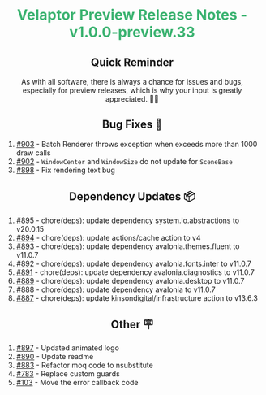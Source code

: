 <h1 align="center" style="color: mediumseagreen;font-weight: bold;">
Velaptor Preview Release Notes - v1.0.0-preview.33
</h1>

<h2 align="center" style="font-weight: bold;">Quick Reminder</h2>

<div align="center">

As with all software, there is always a chance for issues and bugs, especially for preview releases, which is why your input is greatly appreciated. 🙏🏼
</div>

<h2 align="center" style="font-weight: bold;">Bug Fixes 🐛</h2>

1. [#903](https://github.com/KinsonDigital/Velaptor/issues/903) -  Batch Renderer throws exception when exceeds more than 1000 draw calls
2. [#902](https://github.com/KinsonDigital/Velaptor/issues/902) -  `WindowCenter` and `WindowSize` do not update for `SceneBase`
3. [#898](https://github.com/KinsonDigital/Velaptor/issues/898) - Fix rendering text bug

<h2 align="center" style="font-weight: bold;">Dependency Updates 📦</h2>

1. [#895](https://github.com/KinsonDigital/Velaptor/pull/895) - chore(deps): update dependency system.io.abstractions to v20.0.15
2. [#894](https://github.com/KinsonDigital/Velaptor/pull/894) - chore(deps): update actions/cache action to v4
3. [#893](https://github.com/KinsonDigital/Velaptor/pull/893) - chore(deps): update dependency avalonia.themes.fluent to v11.0.7
4. [#892](https://github.com/KinsonDigital/Velaptor/pull/892) - chore(deps): update dependency avalonia.fonts.inter to v11.0.7
5. [#891](https://github.com/KinsonDigital/Velaptor/pull/891) - chore(deps): update dependency avalonia.diagnostics to v11.0.7
6. [#889](https://github.com/KinsonDigital/Velaptor/pull/889) - chore(deps): update dependency avalonia.desktop to v11.0.7
7. [#888](https://github.com/KinsonDigital/Velaptor/pull/888) - chore(deps): update dependency avalonia to v11.0.7
8. [#887](https://github.com/KinsonDigital/Velaptor/pull/887) - chore(deps): update kinsondigital/infrastructure action to v13.6.3

<h2 align="center" style="font-weight: bold;">Other 🪧</h2>

1. [#897](https://github.com/KinsonDigital/Velaptor/issues/897) - Updated animated logo
2. [#890](https://github.com/KinsonDigital/Velaptor/issues/890) - Update readme
3. [#883](https://github.com/KinsonDigital/Velaptor/issues/883) - Refactor moq code to nsubstitute
4. [#783](https://github.com/KinsonDigital/Velaptor/issues/783) - Replace custom guards
5. [#103](https://github.com/KinsonDigital/Velaptor/issues/103) - Move the error callback code
